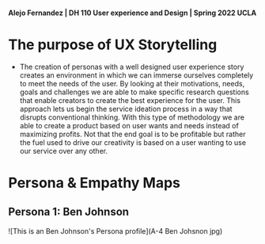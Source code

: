 #### Alejo Fernandez | DH 110 User experience and Design | Spring 2022 UCLA


# The purpose of UX Storytelling
  - The creation of personas with a well designed user experience story creates an environment in which we can immerse ourselves completely to meet the needs of the user. By looking at their motivations, needs, goals and challenges we are able to make specific research questions that enable creators to create the best experience for the user. This approach lets us begin the service ideation process in a way that disrupts conventional thinking. With this type of methodology we are able to create a product based on user wants and needs instead of maximizing profits. Not that the end goal is to be profitable but rather the fuel used to drive our creativity is based on a user wanting to use our service over any other.

# Persona & Empathy Maps

## Persona 1: Ben Johnson
![This is an Ben Johnson's Persona profile](A-4 Ben Johsnon jpg)
